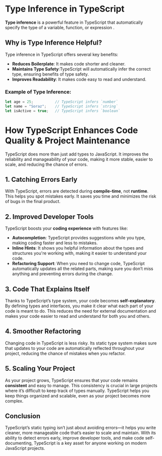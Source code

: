 # Type Inference in TypeScript

**Type inference** is a powerful feature in TypeScript that automatically specify the type of a variable, function, or expression .

## Why is Type Inference Helpful?
Type inference in TypeScript offers several key benefits:

- **Reduces Boilerplate**: It makes code shorter and cleaner.
- **Maintains Type Safety**:TypeScript will automatically infer the correct type, ensuring benefits of type safety.
- **Improves Readability**: It makes code easy to read and understand.

### Example of Type Inference:

```typescript
let age = 25;          // TypeScript infers `number`
let name = "Soraz";    // TypeScript infers `string`
let isActive = true;   // TypeScript infers `boolean`

```

# How TypeScript Enhances Code Quality & Project Maintenance

TypeScript does more than just add types to JavaScript. It improves the reliability and manageability of your code, making it more stable, easier to scale, and reducing the chance of errors.

## 1. Catching Errors Early
With TypeScript, errors are detected during **compile-time**, not **runtime**. This helps you spot mistakes early. It saves you time and minimizes the risk of bugs in the final product.

## 2. Improved Developer Tools
TypeScript boosts your **coding experience** with features like:
- **Autocompletion**: TypeScript provides suggestions while you type, making coding faster and less to mistakes.
- **Inline Hints**: It shows you helpful information about the types and structures you're working with, making it easier to understand your code.
- **Refactoring Support**: When you need to change code, TypeScript automatically updates all the related parts, making sure you don’t miss anything and preventing errors during the change.

## 3. Code That Explains Itself
Thanks to TypeScript’s type system, your code becomes **self-explanatory**. By defining types and interfaces, you make it clear what each part of your code is meant to do. This reduces the need for external documentation and makes your code easier to read and understand for both you and others.

## 4. Smoother Refactoring
Changing code in TypeScript is less risky. Its static type system makes sure that updates to your code are automatically reflected throughout your project, reducing the chance of mistakes when you refactor.

## 5. Scaling Your Project
As your project grows, TypeScript ensures that your code remains **consistent** and easy to manage. This consistency is crucial in large projects where it’s difficult to keep track of types manually. TypeScript helps you keep things organized and scalable, even as your project becomes more complex.

## Conclusion
TypeScript’s static typing isn’t just about avoiding errors—it helps you write cleaner, more manageable code that’s easier to scale and maintain. With its ability to detect errors early, improve developer tools, and make code self-documenting, TypeScript is a key asset for anyone working on modern JavaScript projects.

